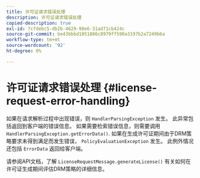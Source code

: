 ```yaml
---
title: 许可证请求错误处理
description: 许可证请求错误处理
copied-description: true
exl-id: 7cfdebc5-db2b-4629-98e6-31ad71cb424c
source-git-commit: be43bbbd1051886c8979ff590a3197b2a7249b6a
workflow-type: tm+mt
source-wordcount: '92'
ht-degree: 0%

---
```


# 许可证请求错误处理 {#license-request-error-handling}

如果在请求解析过程中出现错误，则 `HandlerParsingException` 发生。 此异常包括返回到客户端的错误信息。 如果需要检索错误信息，则需要调用 `HandlerParsingException.getErrorData()`. 如果在生成许可证期间由于DRM策略要求未得到满足而发生错误， `PolicyEvaluationException` 发生。 此例外情况还包括 `ErrorData` 返回给客户端。

请参阅API文档，了解 `LicenseRequestMessage.generateLicense()` 有关如何在许可证生成期间评估DRM策略的详细信息。
